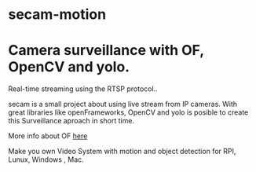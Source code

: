 # secam-motion


# Camera surveillance with OF, OpenCV and yolo.

Real-time streaming using the RTSP protocol..

secam is a small project about using live stream from IP cameras.
With great libraries like openFrameworks, OpenCV and yolo is posible to create this Surveillance aproach in short time.

More info about OF [here](https://openframeworks.cc/)


Make you own Video System with motion and object detection for
RPI, Lunux, Windows , Mac.



